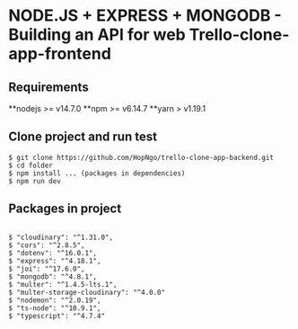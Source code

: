 # NODE.JS + EXPRESS + MONGODB - Building an API for web Trello-clone-app-frontend

## Requirements

**nodejs >= v14.7.0
**npm >= v6.14.7
\*\*yarn > v1.19.1

## Clone project and run test

```
$ git clone https://github.com/HopNgo/trello-clone-app-backend.git
$ cd folder
$ npm install ... (packages in dependencies)
$ npm run dev

```

## Packages in project

```

$ "cloudinary": "^1.31.0",
$ "cors": "^2.8.5",
$ "dotenv": "^16.0.1",
$ "express": "^4.18.1",
$ "joi": "^17.6.0",
$ "mongodb": "^4.8.1",
$ "multer": "^1.4.5-lts.1",
$ "multer-storage-cloudinary": "^4.0.0"
$ "nodemon": "^2.0.19",
$ "ts-node": "^10.9.1",
$ "typescript": "^4.7.4"

```
